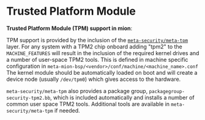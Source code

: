 # Trusted Platform Module

**Trusted Platform Module (TPM) support in mion**:

TPM support is provided by the inclusion of the [`meta-security/meta-tpm`](https://git.yoctoproject.org/cgit/cgit.cgi/meta-security) layer.
For any system with a TPM2 chip onboard adding "tpm2" to the 
`MACHINE_FEATURES` will result in the inclusion of the required kernel drives
and a number of user-space TPM2 tools. This is defined in machine specific
configuration in `meta-mion-bsp/<vendor>/conf/machine/<machine_name>.conf`
The kernel module should be automatically loaded on boot and will create a
device node (usually `/dev/tpm0`) which gives access to the hardware.

`meta-security/meta-tpm` also provides a package group,
`packagegroup-security-tpm2.bb`, which is included automatically and installs a
number of common user space TPM2 tools. Additional tools are available in
`meta-security/meta-tpm` if needed.
